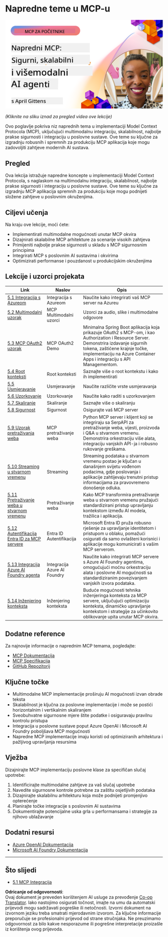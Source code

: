 <!--
CO_OP_TRANSLATOR_METADATA:
{
  "original_hash": "d204bc94ea6027d06a703b21b711ca57",
  "translation_date": "2025-08-18T17:23:08+00:00",
  "source_file": "05-AdvancedTopics/README.md",
  "language_code": "hr"
}
-->
# Napredne teme u MCP-u

[![Napredni MCP: Sigurni, skalabilni i multimodalni AI agenti](../../../translated_images/06.42259eaf91fccfc6d06ef1c126c9db04bbff9e5f60a87b782a2ec2616163142f.hr.png)](https://youtu.be/4yjmGvJzYdY)

_(Kliknite na sliku iznad za pregled videa ove lekcije)_

Ovo poglavlje pokriva niz naprednih tema u implementaciji Model Context Protocola (MCP), uključujući multimodalnu integraciju, skalabilnost, najbolje prakse sigurnosti i integraciju u poslovne sustave. Ove teme su ključne za izgradnju robusnih i spremnih za produkciju MCP aplikacija koje mogu zadovoljiti zahtjeve modernih AI sustava.

## Pregled

Ova lekcija istražuje napredne koncepte u implementaciji Model Context Protocola, s naglaskom na multimodalnu integraciju, skalabilnost, najbolje prakse sigurnosti i integraciju u poslovne sustave. Ove teme su ključne za izgradnju MCP aplikacija spremnih za produkciju koje mogu podnijeti složene zahtjeve u poslovnim okruženjima.

## Ciljevi učenja

Na kraju ove lekcije, moći ćete:

- Implementirati multimodalne mogućnosti unutar MCP okvira
- Dizajnirati skalabilne MCP arhitekture za scenarije visokih zahtjeva
- Primijeniti najbolje prakse sigurnosti u skladu s MCP sigurnosnim principima
- Integrirati MCP s poslovnim AI sustavima i okvirima
- Optimizirati performanse i pouzdanost u produkcijskim okruženjima

## Lekcije i uzorci projekata

| Link | Naslov | Opis |
|------|-------|-------------|
| [5.1 Integracija s Azureom](./mcp-integration/README.md) | Integracija s Azureom | Naučite kako integrirati vaš MCP server na Azureu |
| [5.2 Multimodalni uzorak](./mcp-multi-modality/README.md) | MCP Multimodalni uzorci | Uzorci za audio, slike i multimodalne odgovore |
| [5.3 MCP OAuth2 uzorak](../../../05-AdvancedTopics/mcp-oauth2-demo) | MCP OAuth2 Demo | Minimalna Spring Boot aplikacija koja prikazuje OAuth2 s MCP-om, i kao Authorization i Resource Server. Demonstrira izdavanje sigurnih tokena, zaštićene krajnje točke, implementaciju na Azure Container Apps i integraciju s API Managementom. |
| [5.4 Root konteksti](./mcp-root-contexts/README.md) | Root konteksti | Saznajte više o root kontekstu i kako ih implementirati |
| [5.5 Usmjeravanje](./mcp-routing/README.md) | Usmjeravanje | Naučite različite vrste usmjeravanja |
| [5.6 Uzorkovanje](./mcp-sampling/README.md) | Uzorkovanje | Naučite kako raditi s uzorkovanjem |
| [5.7 Skaliranje](./mcp-scaling/README.md) | Skaliranje | Saznajte više o skaliranju |
| [5.8 Sigurnost](./mcp-security/README.md) | Sigurnost | Osigurajte vaš MCP server |
| [5.9 Uzorak pretraživanja weba](./web-search-mcp/README.md) | MCP pretraživanje weba | Python MCP server i klijent koji se integriraju sa SerpAPI za pretraživanje weba, vijesti, proizvoda i Q&A u stvarnom vremenu. Demonstrira orkestraciju više alata, integraciju vanjskih API-ja i robusno rukovanje greškama. |
| [5.10 Streaming u stvarnom vremenu](./mcp-realtimestreaming/README.md) | Streaming | Streaming podataka u stvarnom vremenu postao je ključan u današnjem svijetu vođenom podacima, gdje poslovanja i aplikacije zahtijevaju trenutni pristup informacijama za pravovremeno donošenje odluka. |
| [5.11 Pretraživanje weba u stvarnom vremenu](./mcp-realtimesearch/README.md) | Pretraživanje weba | Kako MCP transformira pretraživanje weba u stvarnom vremenu pružajući standardizirani pristup upravljanju kontekstom između AI modela, tražilica i aplikacija. |
| [5.12 Autentifikacija Entra ID za MCP servere](./mcp-security-entra/README.md) | Entra ID Autentifikacija | Microsoft Entra ID pruža robusno rješenje za upravljanje identitetom i pristupom u oblaku, pomažući osigurati da samo ovlašteni korisnici i aplikacije mogu komunicirati s vašim MCP serverom. |
| [5.13 Integracija Azure AI Foundry agenta](./mcp-foundry-agent-integration/README.md) | Integracija Azure AI Foundry | Naučite kako integrirati MCP servere s Azure AI Foundry agentima, omogućujući moćnu orkestraciju alata i poslovne AI mogućnosti sa standardiziranim povezivanjem vanjskih izvora podataka. |
| [5.14 Inženjering konteksta](./mcp-contextengineering/README.md) | Inženjering konteksta | Buduće mogućnosti tehnika inženjeringa konteksta za MCP servere, uključujući optimizaciju konteksta, dinamičko upravljanje kontekstom i strategije za učinkovito oblikovanje upita unutar MCP okvira. |

## Dodatne reference

Za najnovije informacije o naprednim MCP temama, pogledajte:
- [MCP Dokumentacija](https://modelcontextprotocol.io/)
- [MCP Specifikacija](https://spec.modelcontextprotocol.io/)
- [GitHub Repozitorij](https://github.com/modelcontextprotocol)

## Ključne točke

- Multimodalne MCP implementacije proširuju AI mogućnosti izvan obrade teksta
- Skalabilnost je ključna za poslovne implementacije i može se postići horizontalnim i vertikalnim skaliranjem
- Sveobuhvatne sigurnosne mjere štite podatke i osiguravaju pravilnu kontrolu pristupa
- Integracija u poslovne sustave poput Azure OpenAI i Microsoft AI Foundry poboljšava MCP mogućnosti
- Napredne MCP implementacije imaju koristi od optimiziranih arhitektura i pažljivog upravljanja resursima

## Vježba

Dizajnirajte MCP implementaciju poslovne klase za specifičan slučaj upotrebe:

1. Identificirajte multimodalne zahtjeve za vaš slučaj upotrebe
2. Navedite sigurnosne kontrole potrebne za zaštitu osjetljivih podataka
3. Dizajnirajte skalabilnu arhitekturu koja može podnijeti promjenjivo opterećenje
4. Planirajte točke integracije s poslovnim AI sustavima
5. Dokumentirajte potencijalne uska grla u performansama i strategije za njihovo ublažavanje

## Dodatni resursi

- [Azure OpenAI Dokumentacija](https://learn.microsoft.com/en-us/azure/ai-services/openai/)
- [Microsoft AI Foundry Dokumentacija](https://learn.microsoft.com/en-us/ai-services/)

---

## Što slijedi

- [5.1 MCP Integracija](./mcp-integration/README.md)

**Odricanje od odgovornosti**:  
Ovaj dokument je preveden korištenjem AI usluge za prevođenje [Co-op Translator](https://github.com/Azure/co-op-translator). Iako nastojimo osigurati točnost, imajte na umu da automatski prijevodi mogu sadržavati pogreške ili netočnosti. Izvorni dokument na izvornom jeziku treba smatrati mjerodavnim izvorom. Za ključne informacije preporučuje se profesionalni prijevod od strane stručnjaka. Ne preuzimamo odgovornost za bilo kakve nesporazume ili pogrešne interpretacije proizašle iz korištenja ovog prijevoda.